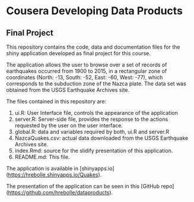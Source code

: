 # Cousera Developing Data Products 
## Final Project

This repository contains the code, data and documentation files for the shiny application developed as final project for this course.

The application allows the user to browse over a set of records of earthquakes occurred from 1900 to 2015, in a rectangular zone of coordinates (North: -13, South: -52, East: -60, West: -77), which corresponds to the subduction zone of the Nazca plate. The data set was obtained from the USGS Earthquake Archives site.

The files contained in this repository are:

1. ui.R: User Interface file, controls the appearance of the application
2. server.R: Server-side file, provides the response to the actions requested by the user on the user interface.
3. global.R: data and variables required by both, ui.R and server.R
4. NazcaQuakes.csv: actual data downloaded from the USGS Earthquake Archives site.
5. index.Rmd: source for the slidify presentation of this application.
6. README.md: This file. 

The application is available in [shinyapps.io] (https://hrebolle.shinyapps.io/Quakes).

The presentation of the application can be seen in this [GitHub repo] (https://github.com/hrebolle/dataproducts). 


